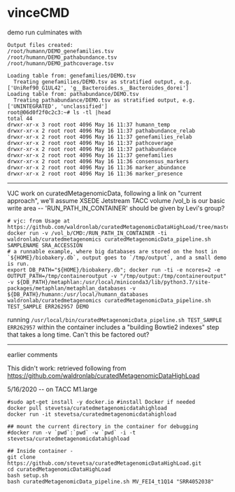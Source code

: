 # vinceCMD


demo run culminates with
```
Output files created: 
/root/humann/DEMO_genefamilies.tsv
/root/humann/DEMO_pathabundance.tsv
/root/humann/DEMO_pathcoverage.tsv

Loading table from: genefamilies/DEMO.tsv
  Treating genefamilies/DEMO.tsv as stratified output, e.g. ['UniRef90_G1UL42', 'g__Bacteroides.s__Bacteroides_dorei']
Loading table from: pathabundance/DEMO.tsv
  Treating pathabundance/DEMO.tsv as stratified output, e.g. ['UNINTEGRATED', 'unclassified']
root@06d0f2f0c2c3:~# ls -tl |head
total 44
drwxr-xr-x 3 root root 4096 May 16 11:37 humann_temp
drwxr-xr-x 2 root root 4096 May 16 11:37 pathabundance_relab
drwxr-xr-x 2 root root 4096 May 16 11:37 genefamilies_relab
drwxr-xr-x 2 root root 4096 May 16 11:37 pathcoverage
drwxr-xr-x 2 root root 4096 May 16 11:37 pathabundance
drwxr-xr-x 2 root root 4096 May 16 11:37 genefamilies
drwxr-xr-x 2 root root 4096 May 16 11:36 consensus_markers
drwxr-xr-x 2 root root 4096 May 16 11:36 marker_abundance
drwxr-xr-x 2 root root 4096 May 16 11:36 marker_presence
```
----

VJC work on curatedMetagenomicData, following a link on "current approach", we'll assume XSEDE Jetstream TACC volume /vol_b is our basic write area -- 'RUN_PATH_IN_CONTAINER' should be given by Levi's group?

```
# vjc: from Usage at https://github.com/waldronlab/curatedMetagenomicDataHighLoad/tree/master/docker/curatedMetagenomics
docker run -v /vol_b/CMD:/RUN_PATH_IN_CONTAINER -ti waldronlab/curatedmetagenomics curatedMetagenomicData_pipeline.sh SAMPLENAME SRA_ACCESSION
# a runnable example, where big databases are stored on the host in `${HOME}/biobakery.db`, output goes to `/tmp/output`, and a small demo is run.
export DB_PATH="${HOME}/biobakery.db"; docker run -ti -e ncores=2 -e OUTPUT_PATH=/tmp/containeroutput -v "/tmp/output:/tmp/containeroutput" -v ${DB_PATH}/metaphlan:/usr/local/miniconda3/lib/python3.7/site-packages/metaphlan/metaphlan_databases -v ${DB_PATH}/humann:/usr/local/humann_databases waldronlab/curatedmetagenomics curatedMetagenomicData_pipeline.sh TEST_SAMPLE ERR262957 DEMO
```

running `/usr/local/bin/curatedMetagenomicData_pipeline.sh TEST_SAMPLE ERR262957` within the container includes a "building Bowtie2 indexes" step that takes a long time.  Can't this be factored out?

----
earlier comments

This didn't work:  retrieved following from https://github.com/waldronlab/curatedMetagenomicDataHighLoad

5/16/2020 -- on TACC M1.large

```
#sudo apt-get install -y docker.io #install Docker if needed
docker pull stevetsa/curatedmetagenomicdatahighload
docker run -it stevetsa/curatedmetagenomicdatahighload

## mount the current directory in the container for debugging
#docker run -v `pwd`:`pwd` -w `pwd` -i -t stevetsa/curatedmetagenomicdatahighload

## Inside container - 
git clone https://github.com/stevetsa/curatedMetagenomicDataHighLoad.git
cd curatedMetagenomicDataHighLoad
bash setup.sh
bash curatedMetagenomicData_pipeline.sh MV_FEI4_t1Q14 "SRR4052038" 
```
